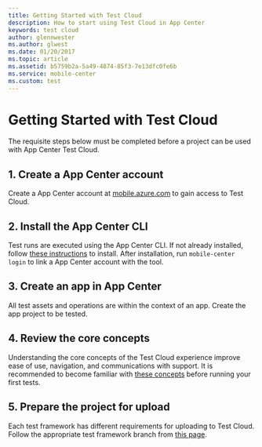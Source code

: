 ```yaml
---
title: Getting Started with Test Cloud
description: How to start using Test Cloud in App Center
keywords: test cloud
author: glennwester
ms.author: glwest
ms.date: 01/20/2017
ms.topic: article
ms.assetid: b5759b2a-5a49-4874-85f3-7e13dfc0fe6b
ms.service: mobile-center
ms.custom: test
---
```


# Getting Started with Test Cloud

The requisite steps below must be completed before a project can be used with App Center Test Cloud.

## 1. Create a App Center account
Create a App Center account at [mobile.azure.com](https://mobile.azure.com) to gain access to Test Cloud.

## 2. Install the App Center CLI
Test runs are executed using the App Center CLI. If not already installed, follow [these instructions](~/cli/index.md) to install. After installation, run `mobile-center login` to link a App Center account with the tool.

## 3. Create an app in App Center
All test assets and operations are within the context of an app. Create the app project to be tested.

## 4. Review the core concepts
Understanding the core concepts of the Test Cloud experience improve ease of use, navigation, and communications with support. It is recommended to become familiar with [these concepts](~/test-cloud/core-concepts.md) before running your first tests.

## 5. Prepare the project for upload
Each test framework has different requirements for uploading to Test Cloud. Follow the appropriate test framework branch from [this page](~/test-cloud/preparing-for-upload/index.md).
